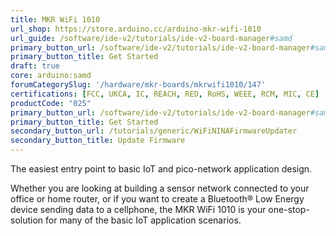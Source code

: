 ```yaml
---
title: MKR WiFi 1010
url_shop: https://store.arduino.cc/arduino-mkr-wifi-1010
url_guide: /software/ide-v2/tutorials/ide-v2-board-manager#samd
primary_button_url: /software/ide-v2/tutorials/ide-v2-board-manager#samd
primary_button_title: Get Started
draft: true
core: arduino:samd
forumCategorySlug: '/hardware/mkr-boards/mkrwifi1010/147'
certifications: [FCC, UKCA, IC, REACH, RED, RoHS, WEEE, RCM, MIC, CE]
productCode: "025"
primary_button_url: /software/ide-v2/tutorials/ide-v2-board-manager#samd
primary_button_title: Get Started
secondary_button_url: /tutorials/generic/WiFiNINAFirmwareUpdater
secondary_button_title: Update Firmware
---
```


<SubTitle>The easiest entry point to basic IoT and pico-network application design.</SubTitle>

Whether you are looking at building a sensor network connected to your office or home router, or if you want to create a Bluetooth® Low Energy device sending data to a cellphone, the MKR WiFi 1010 is your one-stop-solution for many of the basic IoT application scenarios.
